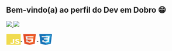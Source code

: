 ## Bem-vindo(a) ao perfil do Dev em Dobro 😁

 <div>
   <a href="https://github.com/FernandoSMota">
   <img height="180em" src="https://github-readme-stats.vercel.app/api?username=FernandoSMota&show_icons=true&theme=dracula&include_all_commits=true&count_private=true"/>
   <img height="180em" src="https://github-readme-stats.vercel.app/api/top-langs/?username=FernandoSMota&layout=compact&langs_count=6&theme=dracula"/>
</div>
    
<div style="display: inline_block"><br>
  
  <img align="center" alt="Js" height="30" width="40" src="https://raw.githubusercontent.com/devicons/devicon/master/icons/javascript/javascript-plain.svg">
  <img align="center" alt="HTML" height="30" width="40" src="https://raw.githubusercontent.com/devicons/devicon/master/icons/html5/html5-original.svg">
  <img align="center" alt="CSS" height="30" width="40" src="https://raw.githubusercontent.com/devicons/devicon/master/icons/css3/css3-original.svg">
</div>
 
<br>
 

